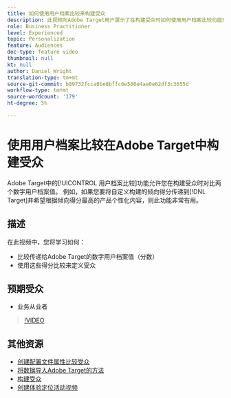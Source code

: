 ```yaml
---
title: 如何使用用户档案比较来构建受众
description: 此视频向Adobe Target用户展示了在构建受众时如何使用用户档案比较功能来比较两个数值用户档案值。
role: Business Practitioner
level: Experienced
topic: Personalization
feature: Audiences
doc-type: feature video
thumbnail: null
kt: null
author: Daniel Wright
translation-type: tm+mt
source-git-commit: b89732fcca0be8bffc6e580e4ae0e62df3c3655d
workflow-type: tm+mt
source-wordcount: '179'
ht-degree: 5%

---
```



# 使用用户档案比较在Adobe Target中构建受众

Adobe Target中的[!UICONTROL 用户档案比较]功能允许您在构建受众时对比两个数字用户档案值。 例如，如果您要将自定义构建的倾向得分传递到[!DNL Target]并希望根据倾向得分最高的产品个性化内容，则此功能非常有用。

## 描述

在此视频中，您将学习如何：

* 比较传递给Adobe Target的数字用户档案值（分数）
* 使用这些得分比较来定义受众

## 预期受众

* 业务从业者

>[!VIDEO](https://video.tv.adobe.com/v/23218/?quality=12)

## 其他资源

* [创建配置文件属性比较受众](https://docs.adobe.com/content/help/en/target/using/audiences/create-audiences/creating-a-profile-attribute-comparison-audience.html)
* [将数据导入Adobe Target的方法](https://docs.adobe.com/content/help/en/target/using/implement-target/before-implement/methods/methods-to-get-data-into-target.html)
* [构建受众](https://docs.adobe.com/content/help/en/target/using/audiences/create-audiences/create-audience.html)
* [创建体验定位活动视频](../activities/create-experience-targeting-activities.md)